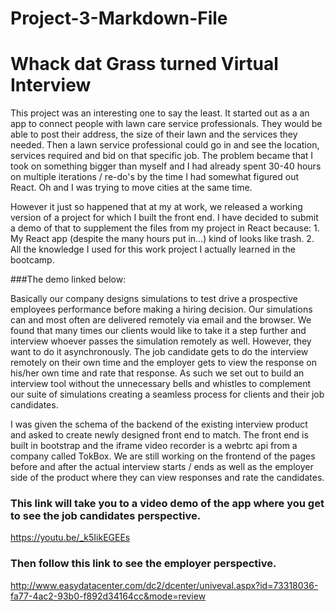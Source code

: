 # Project-3-Markdown-File
# Whack dat Grass turned Virtual Interview

This project was an interesting one to say the least. It started out as a an app to connect people with lawn care service professionals. They would be able to post their address, the size of their lawn and the services they needed. Then a lawn service professional could go in and see the location, services required and bid on that specific job. The problem became that I took on something bigger than myself and I had already spent 30-40 hours on multiple iterations / re-do's by the time I had somewhat figured out React. Oh and I was trying to move cities at the same time.

However it just so happened that at my at work, we released a working version of a project for which I built the front end. I have decided to submit a demo of that to supplement the files from my project in React because: 
    1. My React app (despite the many hours put in...) kind of looks like trash. 
    2. All the knowledge I used for this work project I actually learned in the bootcamp.

###The demo linked below: 

Basically our company designs simulations to test drive a prospective employees performance before making a hiring decision. Our simulations can and most often are delivered remotely via email and the browser. We found that many times our clients would like to take it a step further and interview whoever passes the simulation remotely as well. However, they want to do it asynchronously. The job candidate gets to do the interview remotely on their own time and the employer gets to view the response on his/her own time and rate that response. As such we set out to build an interview tool without the unnecessary bells and whistles to complement our suite of simulations creating a seamless process for clients and their job candidates.

I was given the schema of the backend of the existing interview product and asked to create newly designed front end to match. The front end is built in bootstrap and the iframe video recorder is a webrtc api from a company called TokBox. We are still working on the frontend of the pages before and after the actual interview starts / ends as well as the employer side of the product where they can view responses and rate the candidates. 

### This link will take you to a video demo of the app where you get to see the job candidates perspective.
https://youtu.be/_k5IikEGEEs

### Then follow this link to see the employer perspective.
http://www.easydatacenter.com/dc2/dcenter/univeval.aspx?id=73318036-fa77-4ac2-93b0-f892d34164cc&mode=review